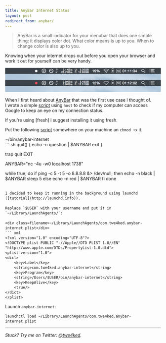 ```yaml
---
title: AnyBar Internet Status
layout: post
redirect_from: anybar/
---
```


<style>
article.post img { margin-left: 25px; }
</style>

> AnyBar is a small indicator for your menubar that does one simple thing: it displays color dot. What color means is up to you. When to change color is also up to you.

Knowing when your internet drops out before you open your browser and work it out for yourself can be very handy.

<img src=/assets/images/posts/anybar-internet-status/menubar.png width=569 />

When I first heard about [AnyBar] that was the first use case I thought of.<br/>
I wrote a simple [script] using `host` to check if my computer can access Google to keep an eye on my connection status.

<aside>
  <p>
    If you're using [fresh] I suggest installing it using fresh.
  </p>
</aside>

Put the following [script] somewhere on your machine an `chmod +x` it.

<div class=filename>~/bin/anybar-internet</div>
``` sh
quit() {
  echo -n question | $ANYBAR
  exit
}

trap quit EXIT

ANYBAR="nc -4u -w0 localhost 1738"

while true; do
  if ping -c 5 -t 5 -o 8.8.8.8 &> /dev/null; then
    echo -n black | $ANYBAR
    sleep 5
  else
    echo -n red | $ANYBAR
  fi
done
```

I decided to keep it running in the background using launchd ([tutorial](http://launchd.info)).

Replace `$USER` with your username and put it in `~/Library/LaunchAgents/`:

<div class=filename>~/Library/LaunchAgents/com.twe4ked.anybar-internet.plist</div>
``` xml
<?xml version="1.0" encoding="UTF-8"?>
<!DOCTYPE plist PUBLIC "-//Apple//DTD PLIST 1.0//EN" "http://www.apple.com/DTDs/PropertyList-1.0.dtd">
<plist version="1.0">
<dict>
	<key>Label</key>
	<string>com.twe4ked.anybar-internet</string>
	<key>Program</key>
	<string>/Users/$USER/bin/anybar-internet</string>
	<key>KeepAlive</key>
	<true/>
</dict>
</plist>
```

Launch `anybar-internet`:

```
launchctl load ~/Library/LaunchAgents/com.twe4ked.anybar-internet.plist
```

---

_Stuck? Try me on Twitter: [@twe4ked]._

[AnyBar]: https://github.com/tonsky/AnyBar
[@twe4ked]: https://twitter.com/twe4ked
[script]: https://github.com/twe4ked/dotfiles/blob/5b3830f0a4fd9f3da8ecd22fe1b0f88360dc5c5e/bin/anybar-internet
[fresh]: http://github.com/freshshell/fresh
